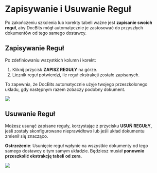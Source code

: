 # Zapisywanie i Usuwanie Reguł

Po zakończeniu szkolenia lub korekty tabeli ważne jest **zapisanie swoich reguł**, aby DocBits mógł automatycznie je zastosować do przyszłych dokumentów od tego samego dostawcy.

## Zapisywanie Reguł

Po zdefiniowaniu wszystkich kolumn i korekt:

1. Kliknij przycisk **ZAPISZ REGUŁY** na górze.
2. Licznik reguł potwierdzi, ile reguł ekstrakcji zostało zapisanych.

To zapewnia, że DocBits automatycznie użyje twojego przeszkolonego układu, gdy następnym razem zobaczy podobny dokument.

![](https://docs.docbits.com/~gitbook/image?url=https%3A%2F%2Flh7-us.googleusercontent.com%2FzVn_mYiL7PwiILj2gJ4sxaPKpEUNOfKwryiZJ2Umk2SpvGHZ8OVUznBReJHqCM7UstWTt6nq0azJrtPDK_2q4jVUZgsE7bf6toT9kl57wByn4EG3JqafBfZt5G54OZ8okUfpLUH1tvHb0mZIC119I4k\&width=768\&dpr=4\&quality=100\&sign=dc056624\&sv=2)

## Usuwanie Reguł

Możesz usunąć zapisane reguły, korzystając z przycisku **USUŃ REGUŁY**, jeśli zostały skonfigurowane nieprawidłowo lub jeśli układ dokumentu zmienił się znacząco.

**Ostrzeżenie**: Usunięcie reguł wpłynie na wszystkie dokumenty od tego samego dostawcy o tym samym układzie. Będziesz musiał **ponownie przeszkolić ekstrakcję tabeli od zera**.

![](https://docs.docbits.com/~gitbook/image?url=https%3A%2F%2Flh7-us.googleusercontent.com%2FKyfMBBv2ghBgSmqTZ4zMVsHKaoAVwcha8XRhUPNPrVMNwsmHXCDMDSsmkJYE2EYWynD1SzMcf57dmqvGIC4u3UpQohRxZW3A2RNICsNyI6Du0-jd3ZibupkTwRnYoD_XUAbfypZ5iQj-9Z0XN_SreUs\&width=768\&dpr=4\&quality=100\&sign=1a65fb86\&sv=2)
